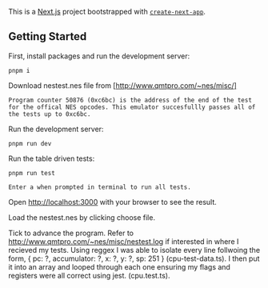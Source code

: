 This is a [Next.js](https://nextjs.org/) project bootstrapped with [`create-next-app`](https://github.com/vercel/next.js/tree/canary/packages/create-next-app).

## Getting Started

First, install packages and run the development server:

```
pnpm i
```

Download nestest.nes file from [http://www.qmtpro.com/~nes/misc/]

``` Note:
Program counter 50876 (0xc6bc) is the address of the end of the test for the offical NES opcodes. This emulator succesfullly passes all of the tests up to 0xc6bc.
```

Run the development server:
```
pnpm run dev
```

Run the table driven tests:
```
pnpm run test

Enter a when prompted in terminal to run all tests.
```

Open [http://localhost:3000](http://localhost:3000) with your browser to see the result.

Load the nestest.nes by clicking choose file.

Tick to advance the program. Refer to http://www.qmtpro.com/~nes/misc/nestest.log if interested in where I recieved my tests. Using reggex I was able to isolate every line follwoing the form,
{ pc: ?, accumulator: ?, x: ?, y: ?, sp: 251 } (cpu-test-data.ts).
I then put it into an array and looped through each one ensuring my flags and registers were all correct using jest. (cpu.test.ts).





